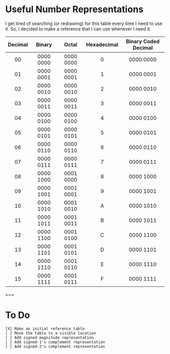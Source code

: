 # Useful Number Representations #

I get tired of searching (or redrawing) for this table every time I need to use it. So, I decided to make a reference that I can use whenever I need it.

| Decimal | Binary    |   Octal    | Hexadecimal | Binary Coded Decimal |
| :-----: | :-------: | :--------: | :---------: | :------------------: |
| 00      | 0000 0000 | 0000 0000  | 0           | 0000 0000            |  
| 01 	  | 0000 0001 | 0000 0001  | 1           | 0000 0001            |
| 02      | 0000 0010 | 0000 0010  | 2           | 0000 0010            |
| 03      | 0000 0011 | 0000 0011  | 3           | 0000 0011            |
| 04      | 0000 0100 | 0000 0100  | 4           | 0000 0100            |
| 05      | 0000 0101 | 0000 0101  | 5           | 0000 0101            |
| 06      | 0000 0110 | 0000 0110  | 6           | 0000 0110            |
| 07      | 0000 0111 | 0000 0111  | 7           | 0000 0111            |
| 08      | 0000 1000 | 0001 0000  | 8           | 0000 1000            |
| 09      | 0000 1001 | 0001 0001  | 9           | 0000 1001            |
| 10      | 0000 1010 | 0001 0010  | A           | 0000 1010            |
| 11      | 0000 1011 | 0001 0011  | B           | 0000 1011            |
| 12      | 0000 1100 | 0001 0100  | C           | 0000 1100            |
| 13      | 0000 1101 | 0001 0101  | D           | 0000 1101            |
| 14      | 0000 1110 | 0001 0110  | E           | 0000 1110            |
| 15      | 0000 1111 | 0001 0111  | F           | 0000 1111            |

===

# To Do #

	[X] Make an initial reference table
	[ ] Move the table to a visible location
	[ ] Add signed magnitude representation
	[ ] Add signed-1's complement representation
	[ ] Add signed-2's complement representation